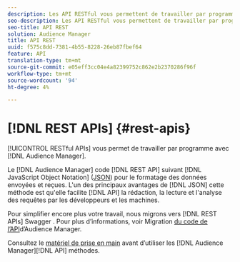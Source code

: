 ```yaml
---
description: Les API RESTful vous permettent de travailler par programmation avec l'Audience Manager.
seo-description: Les API RESTful vous permettent de travailler par programmation avec l'Audience Manager.
seo-title: API REST
solution: Audience Manager
title: API REST
uuid: f575c8dd-7381-4b55-8228-26eb87fbef64
feature: API
translation-type: tm+mt
source-git-commit: e05eff3cc04e4a82399752c862e2b2370286f96f
workflow-type: tm+mt
source-wordcount: '94'
ht-degree: 4%

---
```



# [!DNL REST APIs] {#rest-apis}

[!UICONTROL RESTful APIs] vous permet de travailler par programme avec [!DNL Audience Manager].

Le [!DNL Audience Manager] code [!DNL REST API] suivant [!DNL JavaScript Object Notation] ([JSON](https://www.json.org/)) pour le formatage des données envoyées et reçues. L&#39;un des principaux avantages de [!DNL JSON] cette méthode est qu&#39;elle facilite [!DNL API] la rédaction, la lecture et l&#39;analyse des requêtes par les développeurs et les machines.

Pour simplifier encore plus votre travail, nous migrons vers [!DNL REST APIs] Swagger [](https://swagger.io/solutions/api-documentation/). Pour plus d’informations, voir Migration [du code de l’API](/help/using/api/api-swagger-migration.md)d’Audience Manager.

Consultez le [matériel de prise en main](../../api/rest-api-main/aam-api-getting-started.md#getting-started-with-rest-apis) avant d’utiliser les [!DNL Audience Manager][!DNL API] méthodes.

